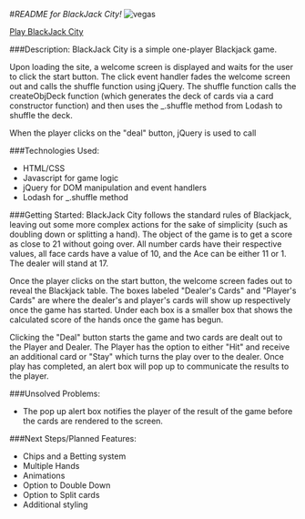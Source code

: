 #_README for BlackJack City!_
![vegas](https://github.com/KnowledgeMC/BlackJackCity/blob/master/images/screenshot.png?raw=true)

[Play BlackJack City](https://knowledgemc.github.io/BlackJackCity/)

###Description:
BlackJack City is a simple one-player Blackjack game. 

Upon loading the site, a welcome screen is displayed and waits for the user to click the start button. The click event handler fades the welcome screen out and calls the shuffle function using jQuery. The shuffle function calls the createObjDeck function (which generates the deck of cards via a card constructor function) and then uses the _.shuffle method from Lodash to shuffle the deck. 

When the player clicks on the "deal" button, jQuery is used to call 


###Technologies Used: 
* HTML/CSS
* Javascript for game logic
* jQuery for DOM manipulation and event handlers
* Lodash for _.shuffle method


###Getting Started: 
BlackJack City follows the standard rules of Blackjack, leaving out some more complex actions for the sake of simplicity (such as doubling down or splitting a hand). The object of the game is to get a score as close to 21 without going over. All number cards have their respective values, all face cards have a value of 10, and the Ace can be either 11 or 1. The dealer will stand at 17.  

Once the player clicks on the start button, the welcome screen fades out to reveal the Blackjack table. The boxes labeled "Dealer's Cards" and "Player's Cards" are where the dealer's and player's cards will show up respectively once the game has started. Under each box is a smaller box that shows the calculated score of the hands once the game has begun. 

Clicking the "Deal" button starts the game and two cards are dealt out to the Player and Dealer. The Player has the option to either "Hit" and receive an additional card or "Stay" which turns the play over to the dealer. Once play has completed, an alert box will pop up to communicate the results to the player.  


###Unsolved Problems:
* The pop up alert box notifies the player of the result of the game before the cards are rendered to the screen. 

###Next Steps/Planned Features:
* Chips and a Betting system
* Multiple Hands
* Animations
* Option to Double Down
* Option to Split cards 
* Additional styling


